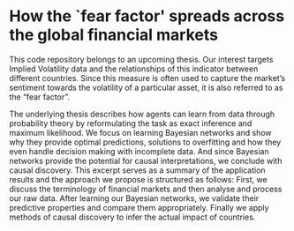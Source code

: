 # How the `fear factor' spreads across the global financial markets

This code repository belongs to an upcoming thesis. Our interest targets Implied Volatility data and the relationships of this indicator between different countries. Since this measure is often used to capture the market’s sentiment towards the volatility of a particular asset, it is also referred to as the “fear factor”. 

The underlying thesis describes how agents can learn from data through probability theory by reformulating the task as exact inference and maximum likelihood. We focus on learning Bayesian networks and show why they provide optimal predictions, solutions to overfitting and how they even handle decision making with incomplete data. And since Bayesian networks provide the potential for causal interpretations, we conclude with causal discovery. This excerpt serves as a summary of the application results and the approach we propose is structured as follows: First, we discuss the terminology of financial markets and then analyse and process our raw data. After learning our Bayesian networks, we validate their predictive properties and compare them appropriately. Finally we apply methods of causal discovery to infer the actual impact of countries.
